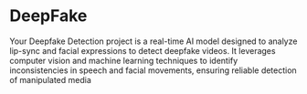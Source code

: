 # DeepFake
Your Deepfake Detection project is a real-time AI model designed to analyze lip-sync and facial expressions to detect deepfake videos. It leverages computer vision and machine learning techniques to identify inconsistencies in speech and facial movements, ensuring reliable detection of manipulated media
